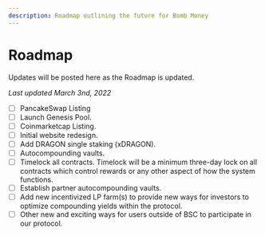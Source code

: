 ```yaml
---
description: Roadmap outlining the future for Bomb Money
---
```


# Roadmap

Updates will be posted here as the Roadmap is updated.

&#x20;_Last updated March 3nd, 2022_

* [ ] PancakeSwap Listing
* [ ] Launch Genesis Pool.
* [ ] Coinmarketcap Listing.
* [ ] Initial website redesign. 
* [ ] Add DRAGON single staking (xDRAGON). 
* [ ] Autocompounding vaults. 
* [ ] Timelock all contracts. Timelock will be a minimum three-day lock on all contracts which control rewards or any other aspect of how the system functions. 
* [ ] Establish partner autocompounding vaults. 
* [ ] Add new incentivized LP farm(s) to provide new ways for investors to optimize compounding yields within the protocol. 
* [ ] Other new and exciting ways for users outside of BSC to participate in our protocol.
